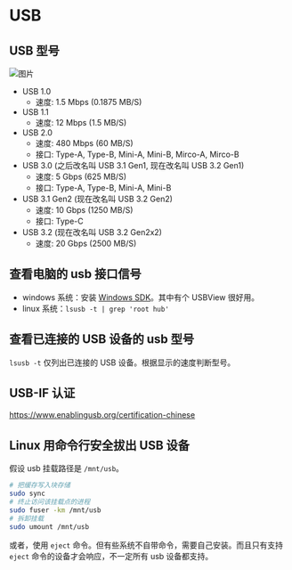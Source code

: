 # USB

## USB 型号

![图片](https://corp.adata.com/support/quiktips/images/knowledge/04/article_04_P02.jpg)

- USB 1.0
  - 速度: 1.5 Mbps (0.1875 MB/S)
- USB 1.1
  - 速度: 12 Mbps (1.5 MB/S)
- USB 2.0
  - 速度: 480 Mbps (60 MB/S)
  - 接口: Type-A, Type-B, Mini-A, Mini-B, Mirco-A, Mirco-B
- USB 3.0 (之后改名叫 USB 3.1 Gen1, 现在改名叫 USB 3.2 Gen1)
  - 速度: 5 Gbps (625 MB/S)
  - 接口: Type-A, Type-B, Mini-A, Mini-B
- USB 3.1 Gen2 (现在改名叫 USB 3.2 Gen2)
  - 速度: 10 Gbps (1250 MB/S)
  - 接口: Type-C
- USB 3.2 (现在改名叫 USB 3.2 Gen2x2)
  - 速度: 20 Gbps (2500 MB/S)

## 查看电脑的 usb 接口信号

- windows 系统：安装 [Windows SDK](https://learn.microsoft.com/en-us/windows-hardware/drivers/debugger/usbview)。其中有个 USBView 很好用。
- linux 系统：`lsusb -t | grep 'root hub'`

## 查看已连接的 USB 设备的 usb 型号

`lsusb -t` 仅列出已连接的 USB 设备。根据显示的速度判断型号。

## USB-IF 认证

https://www.enablingusb.org/certification-chinese

## Linux 用命令行安全拔出 USB 设备

假设 usb 挂载路径是 `/mnt/usb`。

```sh
# 把缓存写入块存储
sudo sync
# 终止访问该挂载点的进程
sudo fuser -km /mnt/usb
# 拆卸挂载
sudo umount /mnt/usb
```

或者，使用 `eject` 命令。但有些系统不自带命令，需要自己安装。而且只有支持 `eject` 命令的设备才会响应，不一定所有 usb 设备都支持。
